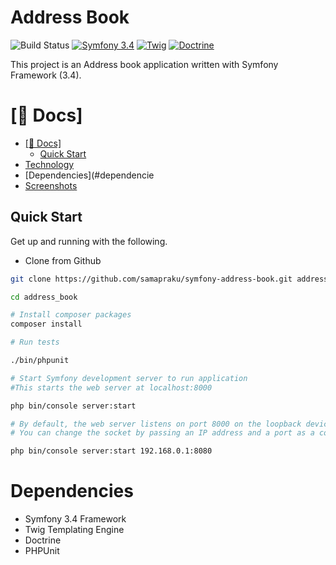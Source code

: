 Address Book 
=============

![Build Status](https://github.com/samapraku/symfony-address-book/workflows/.github/workflows/php.yml/badge.svg)
[![Symfony 3.4](https://img.shields.io/badge/Symfony%203.4-Symfony-blue)](https://symfony.com/doc/current/index.html)
[![Twig](https://img.shields.io/badge/Twig%20v2-Twig-green)](https://twig.symfony.com/)
[![Doctrine](https://img.shields.io/badge/Doctrine-Doctrine-lightgrey)](https://www.doctrine-project.org/index.html)

This project is an Address book application written with Symfony Framework (3.4). 

# [📖 Docs]

- [[📖 Docs]](#-docs)
  - [Quick Start](#quick-start)
- [Technology](#technology)
- [Dependencies](#dependencie
- [Screenshots](#screenshots)

## Quick Start

Get up and running with the following.

- Clone from Github

```bash
git clone https://github.com/samapraku/symfony-address-book.git address_book

cd address_book

# Install composer packages
composer install

# Run tests

./bin/phpunit

# Start Symfony development server to run application
#This starts the web server at localhost:8000

php bin/console server:start

# By default, the web server listens on port 8000 on the loopback device. 
# You can change the socket by passing an IP address and a port as a command-line argument:

php bin/console server:start 192.168.0.1:8080

```

# Dependencies
- Symfony 3.4 Framework
- Twig Templating Engine
- Doctrine
- PHPUnit
